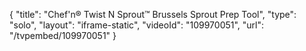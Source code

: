 {
    "title": "Chef'n&reg; Twist N Sprout&trade; Brussels Sprout Prep Tool",
    "type": "solo",
    "layout": "iframe-static",
    "videoId": "109970051",
    "url": "\/tvpembed\/109970051"
}
